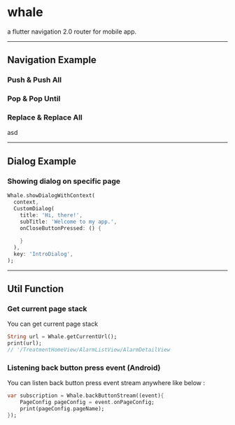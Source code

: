 # whale
a flutter navigation 2.0 router for mobile app.

---
## Navigation Example
### Push & Push All

### Pop & Pop Until

### Replace & Replace All
asd

---
## Dialog Example

### Showing dialog on specific page
```dart
Whale.showDialogWithContext(
  context,
  CustomDialog(
    title: 'Hi, there!',
    subTitle: 'Welcome to my app.',
    onCloseButtonPressed: () {
        
    }
  ),
  key: 'IntroDialog', 
);
```

---
## Util Function

### Get current page stack
You can get current page stack

``` dart
String url = Whale.getCurrentUrl();
print(url);
// '/TreatmentHomeView/AlarmListView/AlarmDetailView
```
### Listening back button press event (Android)
You can listen back button press event stream anywhere like below :
``` dart 
var subscription = Whale.backButtonStream((event){
    PageConfig pageConfig = event.onPageConfig;
    print(pageConfig.pageName);
});
```